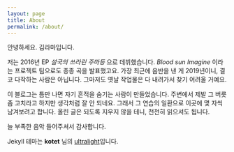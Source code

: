 ```yaml
---
layout: page
title: About
permalink: /about/
---
```

안녕하세요. 김라마입니다.

저는 2016년 EP _설국의 쓰라린 주마등_ 으로 데뷔했습니다.
_Blood sun Imagine_ 이라는 프로젝트 팀으로도 종종 곡을 발표했고요.
가장 최근에 음반을 낸 게 2019년이니, 결코 다작하는 사람은 아닙니다.
그마저도 옛날 작업물은 다 내려가서 찾기 어려울 거예요.

이 블로그는 틈만 나면 자기 흔적을 숨기는 사람이 만들었습니다.
주변에서 제발 그 버릇 좀 고치라고 하지만 생각처럼 잘 안 되네요.
그래서 그 연습의 일환으로 이곳에 몇 자씩 남겨보려고 합니다.
올린 글은 되도록 지우지 않을 테니, 천천히 읽으셔도 됩니다.

늘 부족한 음악 들어주셔서 감사합니다.

Jekyll 테마는 **kotet** 님의 [ultralight](https://github.com/kotet/ultralight/)입니다.
